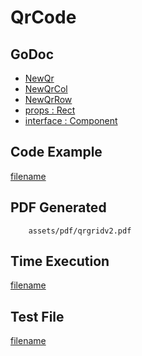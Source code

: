 # QrCode

## GoDoc
* [NewQr](https://pkg.go.dev/github.com/johnfercher/maroto/v2/pkg/components/code#NewQr)
* [NewQrCol](https://pkg.go.dev/github.com/johnfercher/maroto/v2/pkg/components/code#NewQrCol)
* [NewQrRow](https://pkg.go.dev/github.com/johnfercher/maroto/v2/pkg/components/code#NewQrRow)
* [props : Rect](https://pkg.go.dev/github.com/johnfercher/maroto/v2/pkg/props#Rect)
* [interface : Component](https://pkg.go.dev/github.com/johnfercher/maroto/v2/pkg/core#Component)

## Code Example
[filename](../../assets/examples/qrgrid/v2/main.go ':include :type=code')

## PDF Generated
```pdf
	assets/pdf/qrgridv2.pdf
```

## Time Execution
[filename](../../assets/text/qrgridv2.txt  ':include :type=code')

## Test File
[filename](https://raw.githubusercontent.com/johnfercher/maroto/master/test/maroto/examples/qrgrid.json  ':include :type=code')
